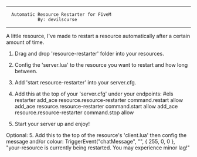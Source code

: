 --------------------------------------------------
      Automatic Resource Restarter for FiveM
                By: devilscurse
--------------------------------------------------

A little resource, I've made to restart a resource automatically after a certain amount of time.

1. Drag and drop 'resource-restarter' folder into your resources.
2. Config the 'server.lua' to the resource you want to restart and how long between.
3. Add 'start resource-restarter' into your server.cfg.

4. Add this at the top of your 'server.cfg' under your endpoints: 
#els restarter
add_ace resource.resource-restarter command.restart allow
add_ace resource.resource-restarter command.start allow
add_ace resource.resource-restarter command.stop allow

6. Start your server up and enjoy!

Optional:
5. Add this to the top of the resource's 'client.lua' then config the message and/or colour: 
TriggerEvent("chatMessage", "", { 255, 0, 0 }, "your-resource is currently being restarted. You may experience minor lag!"
